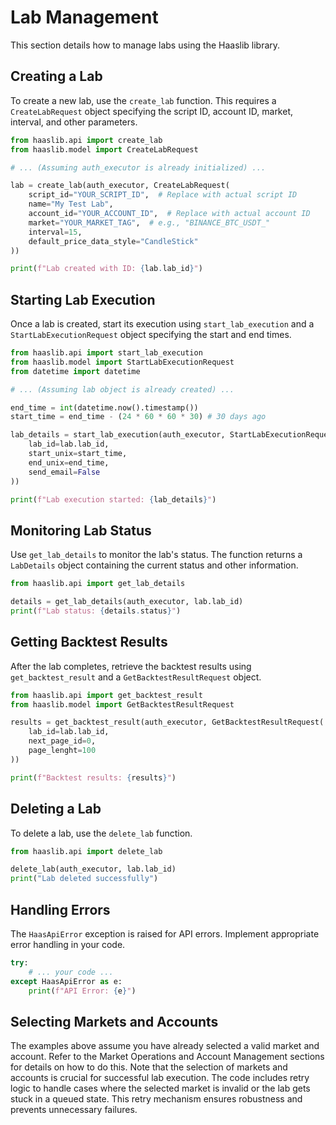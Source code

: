 # Lab Management

This section details how to manage labs using the Haaslib library.

## Creating a Lab

To create a new lab, use the `create_lab` function.  This requires a `CreateLabRequest` object specifying the script ID, account ID, market, interval, and other parameters.

```python
from haaslib.api import create_lab
from haaslib.model import CreateLabRequest

# ... (Assuming auth_executor is already initialized) ...

lab = create_lab(auth_executor, CreateLabRequest(
    script_id="YOUR_SCRIPT_ID",  # Replace with actual script ID
    name="My Test Lab",
    account_id="YOUR_ACCOUNT_ID",  # Replace with actual account ID
    market="YOUR_MARKET_TAG",  # e.g., "BINANCE_BTC_USDT_"
    interval=15,
    default_price_data_style="CandleStick"
))

print(f"Lab created with ID: {lab.lab_id}")
```

## Starting Lab Execution

Once a lab is created, start its execution using `start_lab_execution` and a `StartLabExecutionRequest` object specifying the start and end times.

```python
from haaslib.api import start_lab_execution
from haaslib.model import StartLabExecutionRequest
from datetime import datetime

# ... (Assuming lab object is already created) ...

end_time = int(datetime.now().timestamp())
start_time = end_time - (24 * 60 * 60 * 30) # 30 days ago

lab_details = start_lab_execution(auth_executor, StartLabExecutionRequest(
    lab_id=lab.lab_id,
    start_unix=start_time,
    end_unix=end_time,
    send_email=False
))

print(f"Lab execution started: {lab_details}")
```

## Monitoring Lab Status

Use `get_lab_details` to monitor the lab's status.  The function returns a `LabDetails` object containing the current status and other information.

```python
from haaslib.api import get_lab_details

details = get_lab_details(auth_executor, lab.lab_id)
print(f"Lab status: {details.status}")
```

## Getting Backtest Results

After the lab completes, retrieve the backtest results using `get_backtest_result` and a `GetBacktestResultRequest` object.

```python
from haaslib.api import get_backtest_result
from haaslib.model import GetBacktestResultRequest

results = get_backtest_result(auth_executor, GetBacktestResultRequest(
    lab_id=lab.lab_id,
    next_page_id=0,
    page_lenght=100
))

print(f"Backtest results: {results}")
```

## Deleting a Lab

To delete a lab, use the `delete_lab` function.

```python
from haaslib.api import delete_lab

delete_lab(auth_executor, lab.lab_id)
print("Lab deleted successfully")
```

## Handling Errors

The `HaasApiError` exception is raised for API errors.  Implement appropriate error handling in your code.

```python
try:
    # ... your code ...
except HaasApiError as e:
    print(f"API Error: {e}")
```

## Selecting Markets and Accounts

The examples above assume you have already selected a valid market and account.  Refer to the Market Operations and Account Management sections for details on how to do this.  Note that the selection of markets and accounts is crucial for successful lab execution.  The code includes retry logic to handle cases where the selected market is invalid or the lab gets stuck in a queued state.  This retry mechanism ensures robustness and prevents unnecessary failures.
